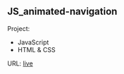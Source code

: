 ## JS_animated-navigation

Project:

- JavaScript
- HTML & CSS

URL:
[live](https://maziarmod.github.io/JS_animated-navigation/)
